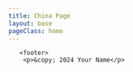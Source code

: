 ```yaml
---
title: China Page
layout: base
pageClass: home
---
```



       <footer>
        <p>&copy; 2024 Your Name</p>
  </footer>